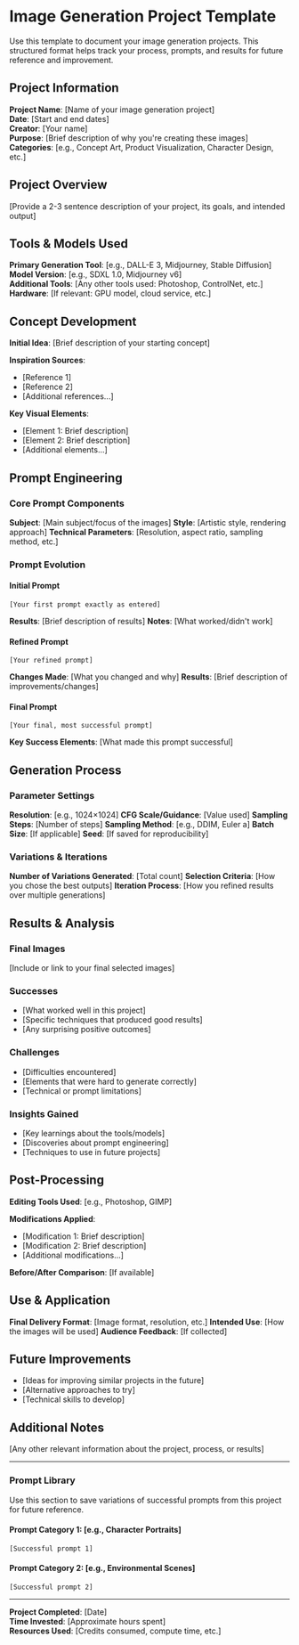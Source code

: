 # Image Generation Project Template

Use this template to document your image generation projects. This structured format helps track your process, prompts, and results for future reference and improvement.

## Project Information

**Project Name**: [Name of your image generation project]  
**Date**: [Start and end dates]  
**Creator**: [Your name]  
**Purpose**: [Brief description of why you're creating these images]  
**Categories**: [e.g., Concept Art, Product Visualization, Character Design, etc.]

## Project Overview

[Provide a 2-3 sentence description of your project, its goals, and intended output]

## Tools & Models Used

**Primary Generation Tool**: [e.g., DALL-E 3, Midjourney, Stable Diffusion]  
**Model Version**: [e.g., SDXL 1.0, Midjourney v6]  
**Additional Tools**: [Any other tools used: Photoshop, ControlNet, etc.]  
**Hardware**: [If relevant: GPU model, cloud service, etc.]

## Concept Development

**Initial Idea**: [Brief description of your starting concept]

**Inspiration Sources**:
- [Reference 1]
- [Reference 2]
- [Additional references...]

**Key Visual Elements**:
- [Element 1: Brief description]
- [Element 2: Brief description]
- [Additional elements...]

## Prompt Engineering

### Core Prompt Components

**Subject**: [Main subject/focus of the images]
**Style**: [Artistic style, rendering approach]
**Technical Parameters**: [Resolution, aspect ratio, sampling method, etc.]

### Prompt Evolution

#### Initial Prompt
```
[Your first prompt exactly as entered]
```
**Results**: [Brief description of results]
**Notes**: [What worked/didn't work]

#### Refined Prompt
```
[Your refined prompt]
```
**Changes Made**: [What you changed and why]
**Results**: [Brief description of improvements/changes]

#### Final Prompt
```
[Your final, most successful prompt]
```
**Key Success Elements**: [What made this prompt successful]

## Generation Process

### Parameter Settings

**Resolution**: [e.g., 1024×1024]
**CFG Scale/Guidance**: [Value used]
**Sampling Steps**: [Number of steps]
**Sampling Method**: [e.g., DDIM, Euler a]
**Batch Size**: [If applicable]
**Seed**: [If saved for reproducibility]

### Variations & Iterations

**Number of Variations Generated**: [Total count]
**Selection Criteria**: [How you chose the best outputs]
**Iteration Process**: [How you refined results over multiple generations]

## Results & Analysis

### Final Images

[Include or link to your final selected images]

### Successes

- [What worked well in this project]
- [Specific techniques that produced good results]
- [Any surprising positive outcomes]

### Challenges

- [Difficulties encountered]
- [Elements that were hard to generate correctly]
- [Technical or prompt limitations]

### Insights Gained

- [Key learnings about the tools/models]
- [Discoveries about prompt engineering]
- [Techniques to use in future projects]

## Post-Processing

**Editing Tools Used**: [e.g., Photoshop, GIMP]

**Modifications Applied**:
- [Modification 1: Brief description]
- [Modification 2: Brief description]
- [Additional modifications...]

**Before/After Comparison**: [If available]

## Use & Application

**Final Delivery Format**: [Image format, resolution, etc.]
**Intended Use**: [How the images will be used]
**Audience Feedback**: [If collected]

## Future Improvements

- [Ideas for improving similar projects in the future]
- [Alternative approaches to try]
- [Technical skills to develop]

## Additional Notes

[Any other relevant information about the project, process, or results]

---

### Prompt Library

Use this section to save variations of successful prompts from this project for future reference.

#### Prompt Category 1: [e.g., Character Portraits]
```
[Successful prompt 1]
```

#### Prompt Category 2: [e.g., Environmental Scenes]
```
[Successful prompt 2]
```

---

**Project Completed**: [Date]  
**Time Invested**: [Approximate hours spent]  
**Resources Used**: [Credits consumed, compute time, etc.] 